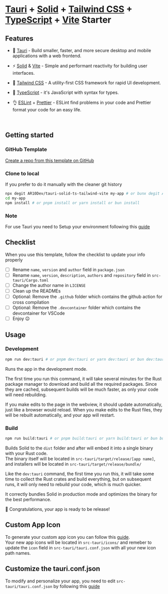 # [Tauri](https://tauri.app) + [Solid](https://solidjs.com) + [Tailwind CSS](https://tailwindcss.com) + [TypeScript](https://typescriptlang.org) + [Vite](https://vitejs.dev) Starter

## Features

- 🤩 [Tauri](https://tauri.app) - Build smaller, faster, and more secure desktop and mobile applications with a web frontend.

- ⚡️ [Solid](https://solidjs.com) & [Vite](https://vitejs.dev) - Simple and performant reactivity for building user interfaces.

- 🎨 [Tailwind CSS](https://tailwindcss.com) - A utility-first CSS framework for rapid UI development.

- 💪 [TypeScript](https://typescriptlang.org) - it's JavaScript with syntax for types.

- 👌 [ESLint](https://eslint.org) + [Prettier](https://prettier.io) - ESLint find problems in your code and Prettier format your code for an easy life.

<br>

## Getting started

### GitHub Template

[Create a repo from this template on GitHub](https://github.com/AR10Dev/tauri-solid-ts-tailwind-vite/generate)

### Clone to local

If you prefer to do it manually with the cleaner git history

```bash
npx degit AR10Dev/tauri-solid-ts-tailwind-vite my-app # or bunx degit AR10Dev/tauri-solid-ts-tailwind-vite my-app
cd my-app
npm install # or pnpm install or yarn install or bun install
```

### Note

For use Tauri you need to Setup your environment following this [guide](https://tauri.app/start/prerequisites/)

## Checklist

When you use this template, follow the checklist to update your info properly

- [ ] Rename `name`, `version` and `author` field in `package.json`
- [ ] Rename `name`, `version`, `description`, `authors` and `repository` field in `src-tauri/Cargo.toml`
- [ ] Change the author name in `LICENSE`
- [ ] Clean up the READMEs
- [ ] Optional: Remove the `.github` folder which contains the github action for cross compilation
- [ ] Optional: Remove the `.devcontainer` folder which contains the devcontainer for VSCode
- [ ] Enjoy 😉

## Usage

### Development

```bash
npm run dev:tauri # or pnpm dev:tauri or yarn dev:tauri or bun dev:tauri
```

Runs the app in the development mode.<br>

The first time you run this command, it will take several minutes for the Rust package manager to download and build all the required packages. Since they are cached, subsequent builds will be much faster, as only your code will need rebuilding.<br>

If you make edits to the page in the webview, it should update automatically, just like a browser would reload. When you make edits to the Rust files, they will be rebuilt automatically, and your app will restart.<br>

### Build

```bash
npm run build:tauri # or pnpm build:tauri or yarn build:tauri or bun build:tauri
```

Builds Solid to the `dist` folder and after will embed it into a single binary with your Rust code.<br>
The binary itself will be located in `src-tauri/target/release/[app name]`, and installers will be located in `src-tauri/target/release/bundle/`<br>

Like the `dev:tauri` command, the first time you run this, it will take some time to collect the Rust crates and build everything, but on subsequent runs, it will only need to rebuild your code, which is much quicker.<br>

It correctly bundles Solid in production mode and optimizes the binary for the best performance.<br>

🎉 Congratulations, your app is ready to be release!

## Custom App Icon

To generate your custom app icon you can follow this [guide](https://v2.tauri.app/reference/cli/#icon).<br>
Your new app icons will be located in `src-tauri/icons/` and remeber to update the `icon` field in `src-tauri/tauri.conf.json` with all your new icon path names.<br>

## Customize the tauri.conf.json

To modify and personalize your app, you need to edit `src-tauri/tauri.conf.json` by following this [guide](https://tauri.app/develop/configuration-files/)
